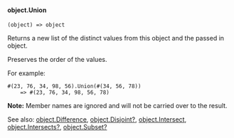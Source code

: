 #### object.Union

``` suneido
(object) => object
```

Returns a new list of the distinct values from this object and the passed in object.

Preserves the order of the values.

For example:

``` suneido
#(23, 76, 34, 98, 56).Union(#(34, 56, 78))
    => #(23, 76, 34, 98, 56, 78)
```

**Note:** Member names are ignored and will not be carried over to the result.


See also:
[object.Difference](<object.Difference.md>),
[object.Disjoint?](<object.Disjoint?.md>),
[object.Intersect](<object.Intersect.md>),
[object.Intersects?](<object.Intersects?.md>),
[object.Subset?](<object.Subset?.md>)
